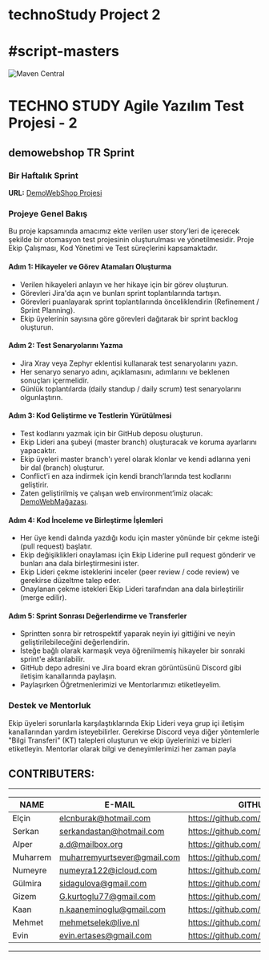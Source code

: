 # technoStudy Project 2
# #script-masters
![Maven Central](https://img.shields.io/maven-central/v/org.seleniumhq.selenium/selenium-java?versionSuffix=4.11.0&style=%20for-the-badge&logo=Selenium&label=Selenium&labelColor=black&color=grey)


# TECHNO STUDY Agile Yazılım Test Projesi - 2
## demowebshop TR Sprint

### Bir Haftalık Sprint
**URL:** [DemoWebShop Projesi](https://demowebshop.tricentis.com/)

### Projeye Genel Bakış

Bu proje kapsamında amacımız ekte verilen user story’leri de içerecek şekilde bir otomasyon test projesinin oluşturulması ve yönetilmesidir. Proje Ekip Çalışması, Kod Yönetimi ve Test süreçlerini kapsamaktadır.

#### Adım 1: Hikayeler ve Görev Atamaları Oluşturma

- Verilen hikayeleri anlayın ve her hikaye için bir görev oluşturun.
- Görevleri Jira'da açın ve bunları sprint toplantılarında tartışın.
- Görevleri puanlayarak sprint toplantılarında önceliklendirin (Refinement / Sprint Planning).
- Ekip üyelerinin sayısına göre görevleri dağıtarak bir sprint backlog oluşturun.

#### Adım 2: Test Senaryolarını Yazma

- Jira Xray veya Zephyr eklentisi kullanarak test senaryolarını yazın.
- Her senaryo senaryo adını, açıklamasını, adımlarını ve beklenen sonuçları içermelidir.
- Günlük toplantılarda (daily standup / daily scrum) test senaryolarını olgunlaştırın.

#### Adım 3: Kod Geliştirme ve Testlerin Yürütülmesi

- Test kodlarını yazmak için bir GitHub deposu oluşturun.
- Ekip Lideri ana şubeyi (master branch) oluşturacak ve koruma ayarlarını yapacaktır.
- Ekip üyeleri master branch'ı yerel olarak klonlar ve kendi adlarına yeni bir dal (branch) oluşturur.
- Conflict’i en aza indirmek için kendi branch’larında test kodlarını geliştirir.
- Zaten geliştirilmiş ve çalışan web environment‘imiz olacak: [DemoWebMağazası](https://demowebshop.tricentis.com/).

#### Adım 4: Kod İnceleme ve Birleştirme İşlemleri

- Her üye kendi dalında yazdığı kodu için master yönünde bir çekme isteği (pull request) başlatır.
- Ekip değişiklikleri onaylaması için Ekip Liderine pull request gönderir ve bunları ana dala birleştirmesini ister.
- Ekip Lideri çekme isteklerini inceler (peer review / code review) ve gerekirse düzeltme talep eder.
- Onaylanan çekme istekleri Ekip Lideri tarafından ana dala birleştirilir (merge edilir).

#### Adım 5: Sprint Sonrası Değerlendirme ve Transferler

- Sprintten sonra bir retrospektif yaparak neyin iyi gittiğini ve neyin geliştirilebileceğini değerlendirin.
- İsteğe bağlı olarak karmaşık veya öğrenilmemiş hikayeler bir sonraki sprint'e aktarılabilir.
- GitHub depo adresini ve Jira board ekran görüntüsünü Discord gibi iletişim kanallarında paylaşın.
- Paylaşırken Öğretmenlerimizi ve Mentorlarımızı etiketleyelim.

### Destek ve Mentorluk

Ekip üyeleri sorunlarla karşılaştıklarında Ekip Lideri veya grup içi iletişim kanallarından yardım isteyebilirler. Gerekirse Discord veya diğer yöntemlerle "Bilgi Transferi" (KT) talepleri oluşturun ve ekip üyelerinizi ve bizleri etiketleyin. Mentorlar olarak bilgi ve deneyimlerimizi her zaman payla


## CONTRIBUTERS:
--------------------------------------------------

NAME | E-MAIL                      | GITHUB
--- |-----------------------------| ---
Elçin   | elcnburak@hotmail.com       |https://github.com/elcnburak
Serkan  | serkandastan@hotmail.com    |https://github.com/serkandastan
Alper    | a.d@mailbox.org             |https://github.com/AlperDuman1
Muharrem  | muharremyurtsever@gmail.com |https://github.com/trbozo
Numeyre  | numeyra122@icloud.com       |https://github.com/Numeyra
Gülmira    | sidagulova@gmail.com        |https://github.com/gu1mira
Gizem  | G.kurtoglu77@gmail.com      |https://github.com/GizemEminoglu
Kaan  | n.kaaneminoglu@gmail.com    |https://github.com/kaaneminogluu
Mehmet  | mehmetselek@live.nl         |https://github.com/mrselek
Evin | evin.ertases@gmail.com      |https://github.com/Evinevin1



---
